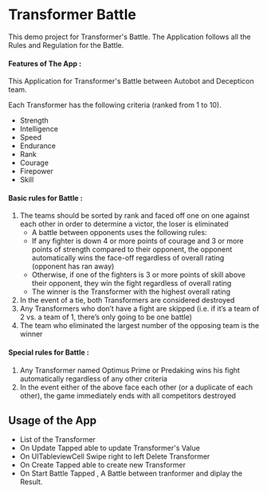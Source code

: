 # Transformer Battle

This demo project for Transformer's Battle. The Application follows all the Rules and Regulation for the Battle. 

#### Features of The App :
This Application for Transformer's Battle between Autobot and Decepticon team.

Each Transformer has the following criteria (ranked from 1 to 10).
- Strength
- Intelligence
- Speed
- Endurance
- Rank
- Courage
- Firepower
- Skill

#### Basic rules for Battle :
1. The teams should be sorted by rank and faced off one on one against each other in order to
determine a victor, the loser is eliminated
    - A battle between opponents uses the following rules:
    - If any fighter is down 4 or more points of courage and 3 or more points of strength compared to their opponent, the opponent automatically wins the face-off regardless of overall rating (opponent has ran away)
    - Otherwise, if one of the fighters is 3 or more points of skill above their opponent, they win the fight regardless of overall rating
    - The winner is the Transformer with the highest overall rating
2. In the event of a tie, both Transformers are considered destroyed
3. Any Transformers who don’t have a fight are skipped (i.e. if it’s a team of 2 vs. a team of 1,
there’s only going to be one battle)
4. The team who eliminated the largest number of the opposing team is the winner

#### Special rules for Battle :
1. Any Transformer named Optimus Prime or Predaking wins his fight automatically regardless of any other criteria
2. In the event either of the above face each other (or a duplicate of each other), the game immediately ends with all competitors destroyed


## Usage of the App

- List of the Transformer
- On Update Tapped able to update Transformer's Value
- On UITableviewCell Swipe right to left Delete Transformer
- On Create Tapped able to create new Transformer
- On Start Battle Tapped , A Battle between tranformer and diplay the Result.
